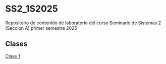 # SS2_1S2025
Repositorio de contenido de laboratorio del curso Seminario de Sistemas 2 (Sección A) primer semestre 2025

## Clases
[Clase 1](Clase1/README.md)
